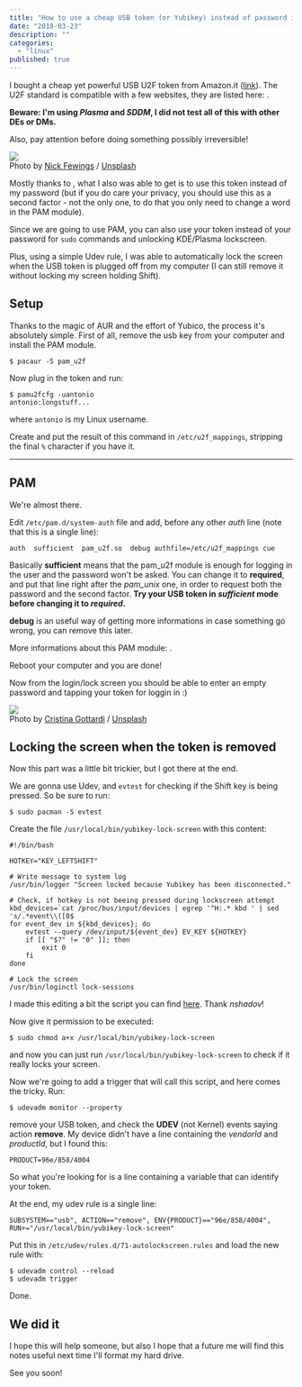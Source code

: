 ```yaml
---
title: "How to use a cheap USB token (or Yubikey) instead of password in Arch Linux"
date: "2018-03-23"
description: ""
categories:
  - "linux"
published: true
---
```


I bought a cheap yet powerful USB U2F token from Amazon.it ([link](https://www.amazon.it/Feitian-ePass-FIDO-NFC-Security-Key/dp/B01M1R5LRD)). The U2F standard is compatible with a few websites, they are listed here: .

**Beware: I'm using *Plasma* and *SDDM*, I did not test all of this with other DEs or DMs.**

Also, pay attention before doing something possibly irreversible!

![](https://images.unsplash.com/photo-1520861701132-bbcd1385d171?ixlib=rb-0.3.5&q=80&fm=jpg&crop=entropy&cs=tinysrgb&w=1080&fit=max&ixid=eyJhcHBfaWQiOjExNzczfQ&s=1195d56d35102c2f3f39917ba2077359)  
Photo by [Nick Fewings](https://unsplash.com/@jannerboy62?utm_source=ghost&utm_medium=referral&utm_campaign=api-credit) / [Unsplash](https://unsplash.com/?utm_source=ghost&utm_medium=referral&utm_campaign=api-credit)

Mostly thanks to , what I also was able to get is to use this token instead of my password (but if you do care your privacy, you should use this as a second factor - not the only one, to do that you only need to change a word in the PAM module).

Since we are going to use PAM, you can also use your token instead of your password for `sudo` commands and unlocking KDE/Plasma lockscreen.

Plus, using a simple Udev rule, I was able to automatically lock the screen when the USB token is plugged off from my computer (I can still remove it without locking my screen holding Shift).

Setup
-----

Thanks to the magic of AUR and the effort of Yubico, the process it's absolutely simple. First of all, remove the usb key from your computer and install the PAM module.

```
$ pacaur -S pam_u2f

```

Now plug in the token and run:

```
$ pamu2fcfg -uantonio
antonio:longstuff...

```

where `antonio` is my Linux username.

Create and put the result of this command in `/etc/u2f_mappings`, stripping the final `%` character if you have it.

---

PAM
---

We're almost there.

Edit `/etc/pam.d/system-auth` file and add, before any other *auth* line (note that this is a single line):

```
auth  sufficient  pam_u2f.so  debug authfile=/etc/u2f_mappings cue

```

Basically **sufficient** means that the pam\_u2f module is enough for logging in the user and the password won't be asked. You can change it to **required**, and put that line right after the *pam\_unix* one, in order to request both the password and the second factor. **Try your USB token in *sufficient* mode before changing it to *required*.**

**debug** is an useful way of getting more informations in case something go wrong, you can remove this later.

More informations about this PAM module: .

Reboot your computer and you are done!

Now from the login/lock screen you should be able to enter an empty password and tapping your token for loggin in :)

![](https://images.unsplash.com/photo-1484814915025-858e00100866?ixlib=rb-0.3.5&q=80&fm=jpg&crop=entropy&cs=tinysrgb&w=1080&fit=max&ixid=eyJhcHBfaWQiOjExNzczfQ&s=453aaa9a8c3d972be1e04348401b83d6)  
Photo by [Cristina Gottardi](https://unsplash.com/@cristina_gottardi?utm_source=ghost&utm_medium=referral&utm_campaign=api-credit) / [Unsplash](https://unsplash.com/?utm_source=ghost&utm_medium=referral&utm_campaign=api-credit)

Locking the screen when the token is removed
--------------------------------------------

Now this part was a little bit trickier, but I got there at the end.

We are gonna use Udev, and `evtest` for checking if the Shift key is being pressed. So be sure to run:

```
$ sudo pacman -S evtest

```

Create the file `/usr/local/bin/yubikey-lock-screen` with this content:

```
#!/bin/bash

HOTKEY="KEY_LEFTSHIFT"

# Write message to system log
/usr/bin/logger "Screen locked because Yubikey has been disconnected."

# Check, if hotkey is not beeing pressed during lockscreen attempt
kbd_devices=`cat /proc/bus/input/devices | egrep '^H:.* kbd ' | sed 's/.*event\\([0$
for event_dev in ${kbd_devices}; do
    evtest --query /dev/input/${event_dev} EV_KEY ${HOTKEY}
    if [[ "$?" != "0" ]]; then
        exit 0
    fi
done

# Lock the screen
/usr/bin/loginctl lock-sessions

```

I made this editing a bit the script you can find [here](https://github.com/nshadov/yubikey-kde-screensaver/blob/master/yubikey-lock-screen). Thank *nshadov*!

Now give it permission to be executed:

```
$ sudo chmod a+x /usr/local/bin/yubikey-lock-screen

```

and now you can just run `/usr/local/bin/yubikey-lock-screen` to check if it really locks your screen.

Now we're going to add a trigger that will call this script, and here comes the tricky. Run:

```
$ udevadm monitor --property

```

remove your USB token, and check the **UDEV** (not Kernel) events saying action **remove**. My device didn't have a line containing the *vendorId* and *productId*, but I found this:

```
PRODUCT=96e/858/4004

```

So what you're looking for is a line containing a variable that can identify your token.

At the end, my udev rule is a single line:

```
SUBSYSTEM=="usb", ACTION=="remove", ENV{PRODUCT}=="96e/858/4004", RUN+="/usr/local/bin/yubikey-lock-screen"

```

Put this in `/etc/udev/rules.d/71-autolockscreen.rules` and load the new rule with:

```
$ udevadm control --reload
$ udevadm trigger

```

Done.

We did it
---------

I hope this will help someone, but also I hope that a future me will find this notes useful next time I'll format my hard drive.

See you soon!
